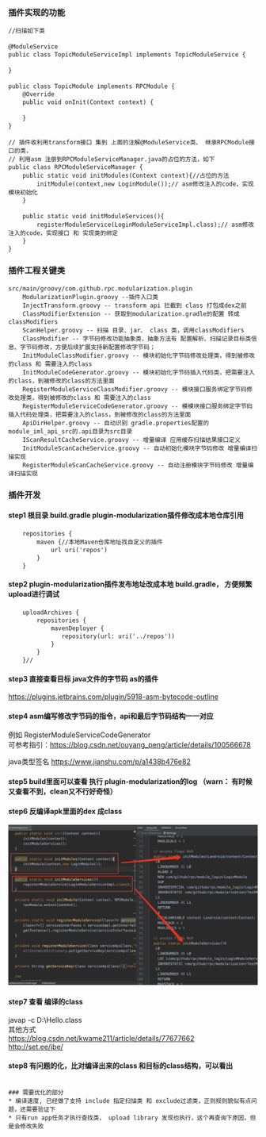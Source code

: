 ### 插件实现的功能
```
//扫描如下类

@ModuleService
public class TopicModuleServiceImpl implements TopicModuleService {

}

public class TopicModule implements RPCModule {
    @Override
    public void onInit(Context context) {
        
    }
}

// 插件收利用transform接口 集到 上面的注解@ModuleService类、 继承RPCModule接口的类， 
// 利用asm 注册到RPCModuleServiceManager.java的占位的方法，如下
public class RPCModuleServiceManager {
    public static void initModules(Context context){//占位的方法
        initModule(context,new LoginModule());// asm修改注入的code，实现模块初始化
    }

    public static void initModuleServices(){
        registerModuleService(LoginModuleServiceImpl.class);// asm修改注入的code，实现接口 和 实现类的绑定
    }    
}

```

### 插件工程关键类
```
src/main/groovy/com.github.rpc.modularization.plugin
    ModularizationPlugin.groovy --插件入口类
    InjectTransform.groovy -- transform api 拦截到 class 打包成dex之前
    ClassModifierExtension -- 获取到modularization.gradle的配置 转成 classModifiers
    ScanHelper.groovy -- 扫描 目录、jar、 class 类，调用classModifiers
    ClassModifier -- 字节码修改功能抽象类，抽象方法有 配置解析、扫描记录目标类信息、字节码修改，方便后续扩展支持新配置修改字节码；
    InitModuleClassModifier.groovy -- 模块初始化字节码修改处理类，得到被修改的class 和 需要注入的class
    InitModuleCodeGenerator.groovy -- 模块初始化字节码插入代码类，把需要注入的class，到被修改的class的方法里面
    RegisterModuleServiceClassModifier.groovy -- 模块接口服务绑定字节码修改处理类，得到被修改的class 和 需要注入的class
    RegisterModuleServiceCodeGenerator.groovy -- 模模块接口服务绑定字节码插入代码处理类，把需要注入的class，到被修改的class的方法里面
    ApiDirHelper.groovy -- 自动识别 gradle.properties配置的module_iml_api_src的.api目录为src目录
    IScanResultCacheService.groovy -- 增量编译 应用缓存扫描结果接口定义
    InitModuleScanCacheService.groovy -- 自动初始化模块字节码修改 增量编译扫描实现
    RegisterModuleScanCacheService.groovy -- 自动注册模块字节码修改 增量编译扫描实现
```


### 插件开发
#### step1 根目录 build.gradle plugin-modularization插件修改成本地仓库引用
```
    repositories {
        maven {//本地Maven仓库地址找自定义的插件 
            url uri('repos')
        }
    }
```

#### step2 plugin-modularization插件发布地址改成本地 build.gradle， 方便频繁upload进行调试
```
    uploadArchives {
        repositories {
            mavenDeployer {
               repository(url: uri('../repos'))
            }
        }
    }//
```

#### step3 直接查看目标 java文件的字节码 as的插件
https://plugins.jetbrains.com/plugin/5918-asm-bytecode-outline   

#### step4 asm编写修改字节码的指令，api和最后字节码结构一一对应
例如 RegisterModuleServiceCodeGenerator  <br>
可参考指引：https://blog.csdn.net/ouyang_peng/article/details/100566678 <br>

java类型签名 https://www.jianshu.com/p/a1438b476e82 <br>

#### step5 build里面可以查看 执行 plugin-modularization的log （warn： 有时候又查看不到，clean又不行好奇怪）

#### step6 反编译apk里面的dex 成class
![](https://github.com/loganpluo/RPCModularization/blob/master/pic/asm.png)<br>

#### step7 查看 编译的class

javap -c D:\Hello.class<br>
其他方式<br>
    https://blog.csdn.net/kwame211/article/details/77677662 <br>
    http://set.ee/jbe/<br>

#### step8 有问题的化，比对编译出来的class 和目标的class结构，可以看出


```    

### 需要优化的部分
* 编译速度, 已经做了支持 include 指定扫描类 和 exclude过滤类，正则规则貌似有点问题，还需要验证下
* 只有run app任务才执行查找类， upload library 发现也执行，这个再查询下原因，但是会修改失败
